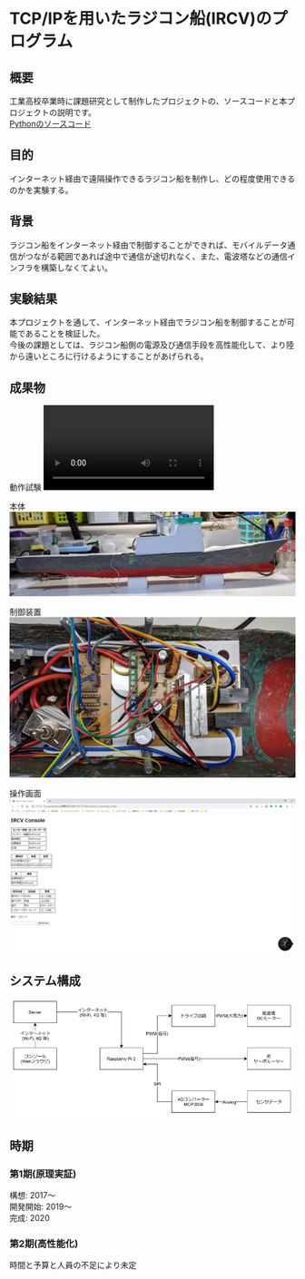 # TCP/IPを用いたラジコン船(IRCV)のプログラム

## 概要
工業高校卒業時に課題研究として制作したプロジェクトの、ソースコードと本プロジェクトの説明です。  
[Pythonのソースコード](src)

## 目的
インターネット経由で遠隔操作できるラジコン船を制作し、どの程度使用できるのかを実験する。  

## 背景
ラジコン船をインターネット経由で制御することができれば、モバイルデータ通信がつながる範囲であれば途中で通信が途切れなく、また、電波塔などの通信インフラを構築しなくてよい。  

## 実験結果

本プロジェクトを通して、インターネット経由でラジコン船を制御することが可能であることを検証した。  
今後の課題としては、ラジコン船側の電源及び通信手段を高性能化して、より陸から遠いところに行けるようにすることがあげられる。  

## 成果物
動作試験
<video src="video/%E5%8B%95%E4%BD%9C%E8%A9%A6%E9%A8%93.mp4" controls title="Title"></video>

本体
![本体](image/3-3.jpg)

制御装置
![制御装置](image/3-2.jpg)

操作画面
![操作画面](image/コンソール画面.png)

## システム構成
![システム構成](image/制御図.jpg)

## 時期

### 第1期(原理実証)

構想: 2017～  
開発開始: 2019～  
完成: 2020  


### 第2期(高性能化)

時間と予算と人員の不足により未定  
